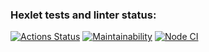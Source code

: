 ### Hexlet tests and linter status:

[![Actions Status](https://github.com/aranida14/backend-project-lvl1/workflows/hexlet-check/badge.svg)](https://github.com/aranida14/backend-project-lvl1/actions)
[![Maintainability](https://api.codeclimate.com/v1/badges/a99a88d28ad37a79dbf6/maintainability)](https://codeclimate.com/github/codeclimate/codeclimate/maintainability)
[![Node CI](https://github.com/aranida14/backend-project-lvl1/actions/workflows/nodejs.yml/badge.svg)](https://github.com/aranida14/backend-project-lvl1/actions/workflows/nodejs.yml)